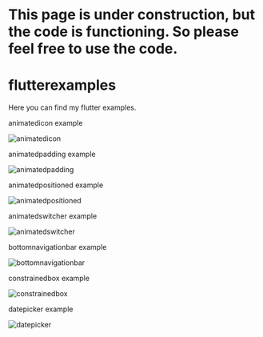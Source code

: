 # This page is under construction, but the code is functioning. So please feel free to use the code. 

# flutterexamples
Here you can find my flutter examples.

animatedicon example

![animatedicon] 

[animatedicon]: Images/animatedicon_output.gif


animatedpadding example

![animatedpadding] 

[animatedpadding]: Images/animatedpadding_output.gif


animatedpositioned example


![animatedpositioned] 

[animatedpositioned]: Images/animatedpositioned_output.gif




animatedswitcher example


![animatedswitcher] 

[animatedswitcher]: Images/animatedswitcher_output.gif



bottomnavigationbar example


![bottomnavigationbar] 

[bottomnavigationbar]: Images/bottomnavigationbar_output.gif



constrainedbox example


![constrainedbox] 

[constrainedbox]: Images/constrainedbox_output.PNG



datepicker example 



![datepicker] 

[datepicker]: Images/datepicker_output.gif

